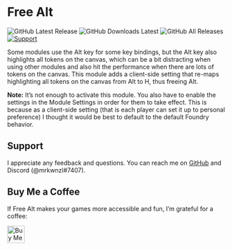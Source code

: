 # Free Alt

![GitHub Latest Release](https://img.shields.io/github/release/mrkwnzl/free-alt-foundryvtt?style=flat-square)
![GitHub Downloads Latest](https://img.shields.io/github/downloads/mrkwnzl/free-alt-foundryvtt/latest/total?style=flat-square)
![GitHub All Releases](https://img.shields.io/github/downloads/mrkwnzl/free-alt-foundryvtt/total?style=flat-square)
<a href="https://www.buymeacoffee.com/mrkwnzl" target="_blank">![Support](https://img.shields.io/badge/support-Buy%20Me%20a%20Coffee-blue?style=flat-square)</a>

Some modules use the Alt key for some key bindings, but the Alt key also highlights all tokens on the canvas, which can be a bit distracting when using other modules and also hit the performance when there are lots of tokens on the canvas. This module adds a client-side setting that re-maps highlighting all tokens on the canvas from Alt to H, thus freeing Alt.

**Note:** It’s not enough to activate this module. You also have to enable the settings in the Module Settings in order for them to take effect. This is because as a client-side setting (that is each player can set it up to personal preference) I thought it would be best to default to the default Foundry behavior.

## Support

I appreciate any feedback and questions. You can reach me on [GitHub](https://github.com/mrkwnzl/free-alt-foundryvtt) and Discord (@mrkwnzl#7407).

## Buy Me a Coffee

If Free Alt makes your games more accessible and fun, I’m grateful for a coffee:

<a href="https://www.buymeacoffee.com/mrkwnzl" target="_blank"><img src="https://cdn.buymeacoffee.com/buttons/v2/default-blue.png" alt="Buy Me A Coffee" height="40"></a>
